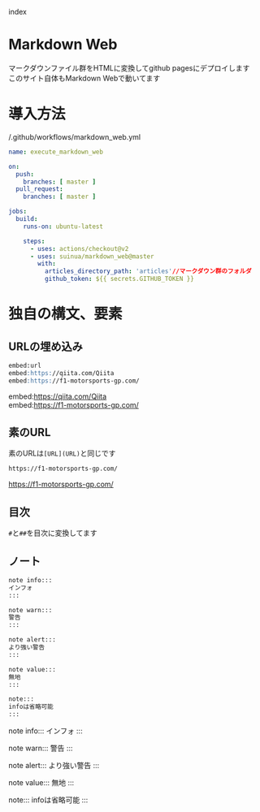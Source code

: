 index
# Markdown Web
マークダウンファイル群をHTMLに変換してgithub pagesにデプロイします  
このサイト自体もMarkdown Webで動いてます  

# 導入方法
/.github/workflows/markdown_web.yml
```yaml
name: execute_markdown_web

on:
  push:
    branches: [ master ]
  pull_request:
    branches: [ master ]

jobs:
  build:
    runs-on: ubuntu-latest

    steps:
      - uses: actions/checkout@v2
      - uses: suinua/markdown_web@master
        with:
          articles_directory_path: 'articles'//マークダウン群のフォルダ
          github_token: ${{ secrets.GITHUB_TOKEN }}
```

# 独自の構文、要素
## URLの埋め込み
```markdown
embed:url
embed:https://qiita.com/Qiita
embed:https://f1-motorsports-gp.com/
```
embed:https://qiita.com/Qiita  
embed:https://f1-motorsports-gp.com/
## 素のURL
素のURLは`[URL](URL)`と同じです
```markdown
https://f1-motorsports-gp.com/
```
https://f1-motorsports-gp.com/
## 目次
`#`と`##`を目次に変換してます

## ノート
```markdown
note info:::
インフォ
:::

note warn:::
警告
:::

note alert:::
より強い警告
:::

note value:::
無地
:::

note:::
infoは省略可能
:::
```

note info:::
インフォ
:::

note warn:::
警告
:::

note alert:::
より強い警告
:::

note value:::
無地
:::

note:::
infoは省略可能
:::